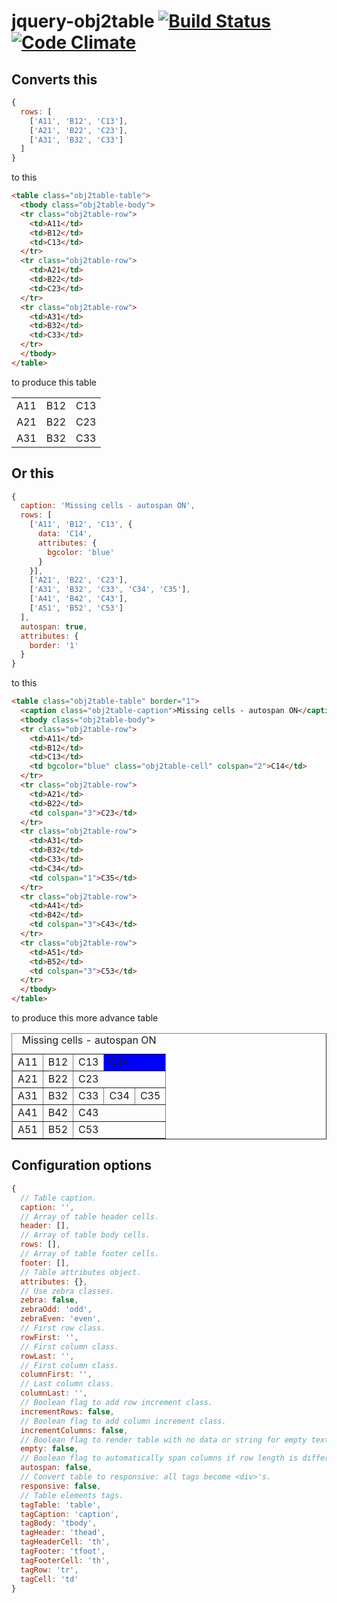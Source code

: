 # jquery-obj2table [![Build Status](https://travis-ci.org/alexdesignworks/jquery-obj2table.svg)](https://travis-ci.org/alexdesignworks/jquery-obj2table) [![Code Climate](https://codeclimate.com/github/alexdesignworks/jquery-obj2table/badges/gpa.svg)](https://codeclimate.com/github/alexdesignworks/jquery-obj2table)

## Converts this

```javascript
{
  rows: [
    ['A11', 'B12', 'C13'],
    ['A21', 'B22', 'C23'],
    ['A31', 'B32', 'C33']
  ]
}
```
to this
```html
<table class="obj2table-table">
  <tbody class="obj2table-body">
  <tr class="obj2table-row">
    <td>A11</td>
    <td>B12</td>
    <td>C13</td>
  </tr>
  <tr class="obj2table-row">
    <td>A21</td>
    <td>B22</td>
    <td>C23</td>
  </tr>
  <tr class="obj2table-row">
    <td>A31</td>
    <td>B32</td>
    <td>C33</td>
  </tr>
  </tbody>
</table>
```
to produce this table

<table class="obj2table-table">
  <tbody class="obj2table-body">
  <tr class="obj2table-row">
    <td>A11</td>
    <td>B12</td>
    <td>C13</td>
  </tr>
  <tr class="obj2table-row">
    <td>A21</td>
    <td>B22</td>
    <td>C23</td>
  </tr>
  <tr class="obj2table-row">
    <td>A31</td>
    <td>B32</td>
    <td>C33</td>
  </tr>
  </tbody>
</table>

## Or this
```javascript
{
  caption: 'Missing cells - autospan ON',
  rows: [
    ['A11', 'B12', 'C13', {
      data: 'C14',
      attributes: {
        bgcolor: 'blue'
      }
    }],
    ['A21', 'B22', 'C23'],
    ['A31', 'B32', 'C33', 'C34', 'C35'],
    ['A41', 'B42', 'C43'],
    ['A51', 'B52', 'C53']
  ],
  autospan: true,
  attributes: {
    border: '1'
  }
}
```
to this
```html
<table class="obj2table-table" border="1">
  <caption class="obj2table-caption">Missing cells - autospan ON</caption>
  <tbody class="obj2table-body">
  <tr class="obj2table-row">
    <td>A11</td>
    <td>B12</td>
    <td>C13</td>
    <td bgcolor="blue" class="obj2table-cell" colspan="2">C14</td>
  </tr>
  <tr class="obj2table-row">
    <td>A21</td>
    <td>B22</td>
    <td colspan="3">C23</td>
  </tr>
  <tr class="obj2table-row">
    <td>A31</td>
    <td>B32</td>
    <td>C33</td>
    <td>C34</td>
    <td colspan="1">C35</td>
  </tr>
  <tr class="obj2table-row">
    <td>A41</td>
    <td>B42</td>
    <td colspan="3">C43</td>
  </tr>
  <tr class="obj2table-row">
    <td>A51</td>
    <td>B52</td>
    <td colspan="3">C53</td>
  </tr>
  </tbody>
</table>
```
to produce this more advance table
<table class="obj2table-table" border="1">
  <caption class="obj2table-caption">Missing cells - autospan ON</caption>
  <tbody class="obj2table-body">
  <tr class="obj2table-row">
    <td>A11</td>
    <td>B12</td>
    <td>C13</td>
    <td bgcolor="blue" class="obj2table-cell" colspan="2">C14</td>
  </tr>
  <tr class="obj2table-row">
    <td>A21</td>
    <td>B22</td>
    <td colspan="3">C23</td>
  </tr>
  <tr class="obj2table-row">
    <td>A31</td>
    <td>B32</td>
    <td>C33</td>
    <td>C34</td>
    <td colspan="1">C35</td>
  </tr>
  <tr class="obj2table-row">
    <td>A41</td>
    <td>B42</td>
    <td colspan="3">C43</td>
  </tr>
  <tr class="obj2table-row">
    <td>A51</td>
    <td>B52</td>
    <td colspan="3">C53</td>
  </tr>
  </tbody>
</table>

## Configuration options

```javascript
{
  // Table caption.
  caption: '',
  // Array of table header cells.
  header: [],
  // Array of table body cells.
  rows: [],
  // Array of table footer cells.
  footer: [],
  // Table attributes object.
  attributes: {},
  // Use zebra classes.
  zebra: false,
  zebraOdd: 'odd',
  zebraEven: 'even',
  // First row class.
  rowFirst: '',
  // First column class.
  rowLast: '',
  // First column class.
  columnFirst: '',
  // Last column class.
  columnLast: '',
  // Boolean flag to add row increment class.
  incrementRows: false,
  // Boolean flag to add column increment class.
  incrementColumns: false,
  // Boolean flag to render table with no data or string for empty text.
  empty: false,
  // Boolean flag to automatically span columns if row length is different.
  autospan: false,
  // Convert table to responsive: all tags become <div>'s.
  responsive: false,
  // Table elements tags.
  tagTable: 'table',
  tagCaption: 'caption',
  tagBody: 'tbody',
  tagHeader: 'thead',
  tagHeaderCell: 'th',
  tagFooter: 'tfoot',
  tagFooterCell: 'th',
  tagRow: 'tr',
  tagCell: 'td'
}
```      
